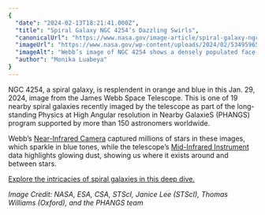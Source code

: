```yaml
---
{
  "date": "2024-02-13T18:21:41.000Z",
  "title": "Spiral Galaxy NGC 4254’s Dazzling Swirls",
  "canonicalUrl": "https://www.nasa.gov/image-article/spiral-galaxy-ngc-4254s-dazzling-swirls/",
  "imageUrl": "https://www.nasa.gov/wp-content/uploads/2024/02/53495965723-5c5c821f78-o.png",
  "imageAlt": "Webb’s image of NGC 4254 shows a densely populated face-on spiral galaxy anchored by its central region, which has a light blue haze that takes up about a quarter of the view. In this circular core is the brightest blue area. Within the core are populations of older stars, represented by many pinpoints of blue light. Spiny spiral arms made of stars, gas, and dust also start at the center, largely starting in the wider area of the blue haze. The spiral arms extend to the edges, rotating counterclockwise. The spiraling filamentary structure looks somewhat like a cross section of a nautilus shell. The arms of the galaxy are largely orange, ranging from dark to bright orange. Scattered across the packed scene are some additional bright blue pinpoints of light, which are stars spread throughout the galaxy. In areas where there is less orange, it is darker, and some dark regions look more circular.",
  "author": "Monika Luabeya"
}
---
```


NGC 4254, a spiral galaxy, is resplendent in orange and blue in this Jan. 29, 2024, image from the James Webb Space Telescope. This is one of 19 nearby spiral galaxies recently imaged by the telescope as part of the long-standing Physics at High Angular resolution in Nearby GalaxieS (PHANGS) program supported by more than 150 astronomers worldwide.

Webb’s [Near-Infrared Camera](https://webbtelescope.org/contents/media/images/01FA0SZSEW1TZ51BHG0EGW2EZP) captured millions of stars in these images, which sparkle in blue tones, while the telescope’s [Mid-Infrared Instrument](https://webbtelescope.org/contents/media/images/01FA0SZA5HPXKRKH8Y6PKB10V1) data highlights glowing dust, showing us where it exists around and between stars.

[Explore the intricacies of spiral galaxies in this deep dive.](https://science.nasa.gov/missions/webb/nasas-webb-depicts-staggering-structure-in-19-nearby-spiral-galaxies)

_Image Credit: NASA, ESA, CSA, STScI, Janice Lee (STScI), Thomas Williams (Oxford), and the PHANGS team_
